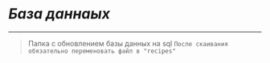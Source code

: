 # _База даннаых_
---
>Папка с обновлением базы данных на sql
    ```
    После скаивания обязательно переменовать файл в "recipes"
    ```